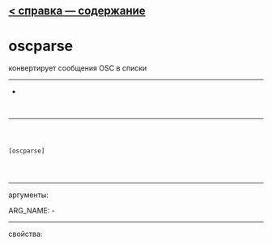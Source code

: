 [< справка — содержание](ceammc_lib.html)
---

# oscparse


конвертирует сообщения OSC в списки

---

-
<br>


---


```



[oscparse]


            
```

---
аргументы:

ARG_NAME: -<br>

---
свойства:


